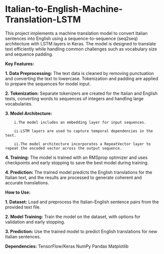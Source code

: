 # Italian-to-English-Machine-Translation-LSTM

This project implements a machine translation model to convert Italian sentences into English using a sequence-to-sequence (seq2seq) architecture with LSTM layers in Keras. The model is designed to translate text efficiently while handling common challenges such as vocabulary size and sequence padding.

****Key Features:****

  ****1. Data Preprocessing:**** The text data is cleaned by removing punctuation and converting the text to lowercase. Tokenization and padding are applied to prepare the sequences for model input.

  ****2. Tokenization:****  Separate tokenizers are created for the Italian and English texts, converting words to sequences of integers and handling large vocabularies.

  ****3. Model Architecture:****
  
        i.The model includes an embedding layer for input sequences.
        
        ii.LSTM layers are used to capture temporal dependencies in the text.
        
        ii.The model architecture incorporates a RepeatVector layer to repeat the encoded vector across the output sequence.
        
        
  ****4. Training:**** The model is trained with an RMSprop optimizer and uses checkpoints and early stopping to save the best model during training.
  
  ****4. Prediction:****  The trained model predicts the English translations for the Italian text, and the results are processed to generate coherent and accurate translations.

****How to Use:****

  ****1. Dataset:**** Load and preprocess the Italian-English sentence pairs from the provided text file.
  
  ****2. Model Training:**** Train the model on the dataset, with options for validation and early stopping.
  
  ****3. Prediction:**** Use the trained model to predict English translations for new Italian sentences.

****Dependencies:****
    TensorFlow/Keras
    NumPy
    Pandas
    Matplotlib
